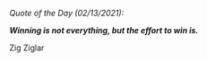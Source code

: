 *Quote of the Day (02/13/2021):*

_**Winning is not everything, but the effort to win is.**_

Zig Ziglar